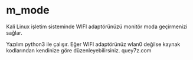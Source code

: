 # m_mode
Kali Linux işletim sisteminde WIFI adaptörünüzü monitör moda geçirmenizi sağlar.

Yazılım python3 ile çalışır.
Eğer WIFI adaptörünüz wlan0 değilse kaynak kodlarından kendinize göre düzenleyebilirsiniz.
quey7z.com

